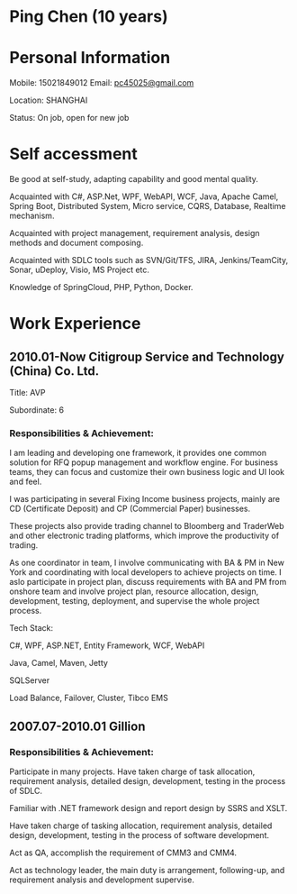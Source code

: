 # Ping Chen (10 years)

# Personal Information
Mobile: 15021849012 Email: pc45025@gmail.com

Location: SHANGHAI 

Status: On job, open for new job

# Self accessment

Be good at self-study, adapting capability and good mental quality.

Acquainted with C#, ASP.Net, WPF, WebAPI, WCF, Java, Apache Camel, Spring Boot, Distributed System, Micro service, CQRS, Database, Realtime mechanism. 

Acquainted with project management, requirement analysis, design methods and document composing.

Acquainted with SDLC tools such as SVN/Git/TFS, JIRA, Jenkins/TeamCity, Sonar, uDeploy, Visio, MS Project etc.

Knowledge of SpringCloud, PHP, Python, Docker. 

# Work Experience 
## 2010.01-Now 	Citigroup Service and Technology (China) Co. Ltd. 

Title: AVP

Subordinate: 	6 

### Responsibilities & Achievement:
I am leading and developing one framework, it provides one common solution for RFQ popup management and workflow engine. For business teams, they can focus and customize their own business logic and UI look and feel. 

I was participating in several Fixing Income business projects, mainly are CD (Certificate Deposit) and CP (Commercial Paper) businesses.

These projects also provide trading channel to Bloomberg and TraderWeb and other electronic trading platforms, which improve the productivity of trading. 

As one coordinator in team, I involve communicating with BA & PM in New York and coordinating with local developers to achieve projects on time. I aslo participate in project plan, discuss requirements with BA and PM from onshore team and involve project plan, resource allocation, design, development, testing, deployment, and supervise the whole project process.

Tech Stack:

C#, WPF, ASP.NET, Entity Framework, WCF, WebAPI

Java, Camel, Maven, Jetty

SQLServer

Load Balance, Failover, Cluster, Tibco EMS


## 2007.07-2010.01 	Gillion 

### Responsibilities & Achievement:
Participate in many projects. Have taken charge of task allocation, requirement analysis, detailed design, development, testing in the process of SDLC. 

Familiar with .NET framework design and report design by SSRS and XSLT. 

Have taken charge of tasking allocation, requirement analysis, detailed design, development, testing in the process of software development. 

Act as QA, accomplish the requirement of CMM3 and CMM4. 

Act as technology leader, the main duty is arrangement, following-up, and requirement analysis and development supervise.
